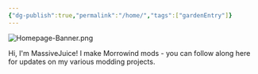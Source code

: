 ```yaml
---
{"dg-publish":true,"permalink":"/home/","tags":["gardenEntry"]}
---
```


![Homepage-Banner.png](/img/user/Assets/Homepage-Banner.png)

Hi, I'm MassiveJuice! I make Morrowind mods - you can follow along here for updates on my various modding projects.